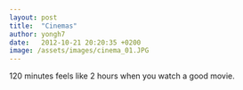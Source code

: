 ```yaml
---
layout: post
title:  "Cinemas"
author: yongh7
date:   2012-10-21 20:20:35 +0200
image: /assets/images/cinema_01.JPG
---
```


120 minutes feels like 2 hours when you watch a good movie.